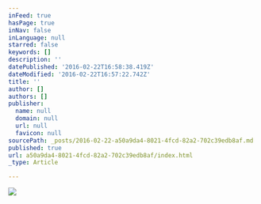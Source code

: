 ```yaml
---
inFeed: true
hasPage: true
inNav: false
inLanguage: null
starred: false
keywords: []
description: ''
datePublished: '2016-02-22T16:58:38.419Z'
dateModified: '2016-02-22T16:57:22.742Z'
title: ''
author: []
authors: []
publisher:
  name: null
  domain: null
  url: null
  favicon: null
sourcePath: _posts/2016-02-22-a50a9da4-8021-4fcd-82a2-702c39edb8af.md
published: true
url: a50a9da4-8021-4fcd-82a2-702c39edb8af/index.html
_type: Article

---
```

![](https://the-grid-user-content.s3-us-west-2.amazonaws.com/e8ec1e76-1e9f-4127-9ba6-86aa03968a0b.jpg)